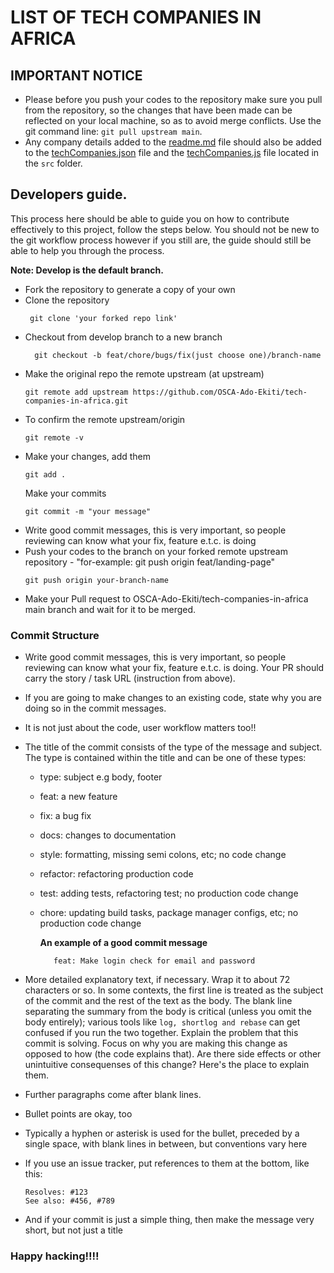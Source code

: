 # LIST OF TECH COMPANIES IN AFRICA

## IMPORTANT NOTICE

- Please before you push your codes to the repository make sure you pull from the repository, so the changes that have been made can be reflected on your local machine, so as to avoid merge conflicts. Use the git command line: `git pull upstream main`.
- Any company details added to the [readme.md](https://github.com/Timonwa/tech-companies-in-africa/blob/main/readme.md) file should also be added to the [techCompanies.json](https://github.com/Timonwa/tech-companies-in-africa/blob/main/techCompanies.json) file and the [techCompanies.js](https://github.com/Timonwa/tech-companies-in-africa/tree/main/src/techCompanies.js) file located in the `src` folder.

## Developers guide.

This process here should be able to guide you on how to contribute effectively to this project, follow the steps below. You should not be new to the git workflow process however if you still are, the guide should still be able to help you through the process.

**Note: Develop is the default branch.**

- Fork the repository to generate a copy of your own
- Clone the repository
  ```
   git clone 'your forked repo link'
  ```
- Checkout from develop branch to a new branch
  ```
    git checkout -b feat/chore/bugs/fix(just choose one)/branch-name
  ```
- Make the original repo the remote upstream (at upstream)
  ```
  git remote add upstream https://github.com/OSCA-Ado-Ekiti/tech-companies-in-africa.git
  ```
- To confirm the remote upstream/origin
  ```
  git remote -v
  ```
- Make your changes, add them
  ```
  git add .
  ```
  Make your commits
  ```
  git commit -m "your message"
  ```
- Write good commit messages, this is very important, so people reviewing can know what your fix, feature e.t.c. is doing
- Push your codes to the branch on your forked remote upstream repository -
  "for-example: git push origin feat/landing-page"
  ```
  git push origin your-branch-name
  ```
- Make your Pull request to OSCA-Ado-Ekiti/tech-companies-in-africa main branch and wait for it to be merged.

### Commit Structure

- Write good commit messages, this is very important, so people reviewing can know what your fix, feature e.t.c. is doing.
  Your PR should carry the story / task URL (instruction from above).

- If you are going to make changes to an existing code, state why you are doing so in the commit messages.

- It is not just about the code, user workflow matters too!!

- The title of the commit consists of the type of the message and subject. The type is contained within the title and can be one of these types:

  - type: subject e.g body, footer
  - feat: a new feature
  - fix: a bug fix
  - docs: changes to documentation
  - style: formatting, missing semi colons, etc; no code change
  - refactor: refactoring production code
  - test: adding tests, refactoring test; no production code change
  - chore: updating build tasks, package manager configs, etc; no production code change

    **An example of a good commit message**

           feat: Make login check for email and password

- More detailed explanatory text, if necessary. Wrap it to about 72 characters or so. In some contexts, the first line is treated as the
  subject of the commit and the rest of the text as the body. The blank line separating the summary from the body is critical (unless
  you omit the body entirely); various tools like `log, shortlog and rebase` can get confused if you run the two together.
  Explain the problem that this commit is solving. Focus on why you are making this change as opposed to how (the code explains that).
  Are there side effects or other unintuitive consequenses of this change? Here's the place to explain them.
- Further paragraphs come after blank lines.
- Bullet points are okay, too
- Typically a hyphen or asterisk is used for the bullet, preceded
  by a single space, with blank lines in between, but conventions
  vary here
- If you use an issue tracker, put references to them at the bottom,
  like this:
  ```
  Resolves: #123
  See also: #456, #789
  ```
- And if your commit is just a simple thing, then make the message very short, but not just a title

### Happy hacking!!!!
